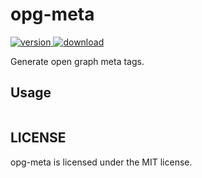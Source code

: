 # opg-meta

[![version](https://img.shields.io/npm/v/opg-meta.svg) ![download](https://img.shields.io/npm/dm/opg-meta.svg)](https://www.npmjs.com/package/opg-meta)

Generate open graph meta tags.

## Usage

```javascript

```


## LICENSE

opg-meta is licensed under the MIT license.